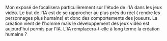 Mon exposé de focalisera particulièrement sur l'étude de l'IA dans les jeux vidéo. 
Le but de l'IA est de se rapprocher au plus près du réel ( rendre les personnages plus humains) et donc des comportements des joueurs. 
La création vient de l'homme mais le développement des jeux vidéo est aujourd'hui permis par l'IA. L'IA remplacera-t-elle à long terme la création humaine ?

